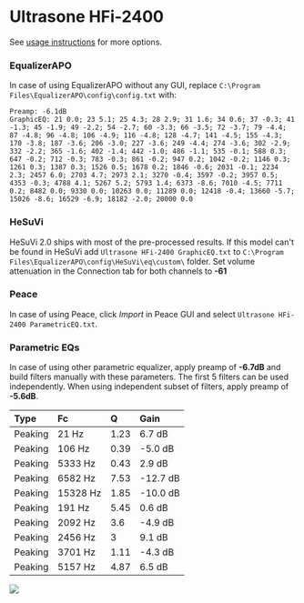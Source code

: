 # Ultrasone HFi-2400
See [usage instructions](https://github.com/jaakkopasanen/AutoEq#usage) for more options.

### EqualizerAPO
In case of using EqualizerAPO without any GUI, replace `C:\Program Files\EqualizerAPO\config\config.txt`
with:
```
Preamp: -6.1dB
GraphicEQ: 21 0.0; 23 5.1; 25 4.3; 28 2.9; 31 1.6; 34 0.6; 37 -0.3; 41 -1.3; 45 -1.9; 49 -2.2; 54 -2.7; 60 -3.3; 66 -3.5; 72 -3.7; 79 -4.4; 87 -4.8; 96 -4.8; 106 -4.9; 116 -4.8; 128 -4.7; 141 -4.5; 155 -4.3; 170 -3.8; 187 -3.6; 206 -3.0; 227 -3.6; 249 -4.4; 274 -3.6; 302 -2.9; 332 -2.2; 365 -1.6; 402 -1.4; 442 -1.0; 486 -1.1; 535 -0.1; 588 0.3; 647 -0.2; 712 -0.3; 783 -0.3; 861 -0.2; 947 0.2; 1042 -0.2; 1146 0.3; 1261 0.3; 1387 0.3; 1526 0.5; 1678 0.2; 1846 -0.6; 2031 -0.1; 2234 2.3; 2457 6.0; 2703 4.7; 2973 2.1; 3270 -0.4; 3597 -0.2; 3957 0.5; 4353 -0.3; 4788 4.1; 5267 5.2; 5793 1.4; 6373 -8.6; 7010 -4.5; 7711 0.2; 8482 0.0; 9330 0.0; 10263 0.0; 11289 0.0; 12418 -0.4; 13660 -5.7; 15026 -8.6; 16529 -6.9; 18182 -2.0; 20000 0.0
```

### HeSuVi
HeSuVi 2.0 ships with most of the pre-processed results. If this model can't be found in HeSuVi add
`Ultrasone HFi-2400 GraphicEQ.txt` to `C:\Program Files\EqualizerAPO\config\HeSuVi\eq\custom\` folder.
Set volume attenuation in the Connection tab for both channels to **-61**

### Peace
In case of using Peace, click *Import* in Peace GUI and select `Ultrasone HFi-2400 ParametricEQ.txt`.

### Parametric EQs
In case of using other parametric equalizer, apply preamp of **-6.7dB** and build filters manually
with these parameters. The first 5 filters can be used independently.
When using independent subset of filters, apply preamp of **-5.6dB**.

| Type    | Fc       |    Q | Gain     |
|:--------|:---------|:-----|:---------|
| Peaking | 21 Hz    | 1.23 | 6.7 dB   |
| Peaking | 106 Hz   | 0.39 | -5.0 dB  |
| Peaking | 5333 Hz  | 0.43 | 2.9 dB   |
| Peaking | 6582 Hz  | 7.53 | -12.7 dB |
| Peaking | 15328 Hz | 1.85 | -10.0 dB |
| Peaking | 191 Hz   | 5.45 | 0.6 dB   |
| Peaking | 2092 Hz  | 3.6  | -4.9 dB  |
| Peaking | 2456 Hz  | 3    | 9.1 dB   |
| Peaking | 3701 Hz  | 1.11 | -4.3 dB  |
| Peaking | 5157 Hz  | 4.87 | 6.5 dB   |

![](https://raw.githubusercontent.com/jaakkopasanen/AutoEq/master/results/headphonecom/sbaf-serious/Ultrasone%20HFi-2400/Ultrasone%20HFi-2400.png)
